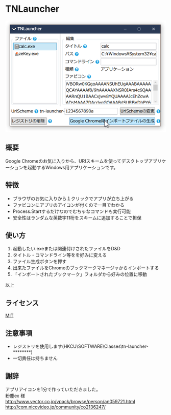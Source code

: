 # TNLauncher
![アプリスクリーンショット](https://github.com/TN8001/TNLauncher/blob/master/AppImage.png)
## 概要
Google Chromeのお気に入りから、URIスキームを使ってデスクトップアプリケーションを起動するWindows用アプリケーションです。
## 特徴
* ブラウザのお気に入りから１クリックでアプリが立ち上がる
* ファビコンにアプリのアイコンが付くので一目でわかる
* Process.Startするだけなのでむちゃなコマンドも実行可能
* 安全性はランダムな英数字11桁をスキームに追加することで担保
## 使い方
1. 起動したい.exeまたは関連付けされたファイルをD&D
1. タイトル・コマンドライン等をを好みに変える
1. ファイル生成ボタンを押す
1. 出来たファイルをChromeのブックマークマネージャからインポートする
1. 「インポートされたブックマーク」フォルダから好みの位置に移動  

以上
## ライセンス
[MIT](https://github.com/TN8001/TNLauncher/blob/master/LICENSE)
## 注意事項
* レジストリを使用します(HKCU\SOFTWARE\Classes\tn-launcher-********)
* 一切責任は持ちません
## 謝辞
アプリアイコンを1分で作っていただきました。  
粉塵ex 様  
http://www.vector.co.jp/vpack/browse/person/an059721.html  
http://com.nicovideo.jp/community/co2136247/
